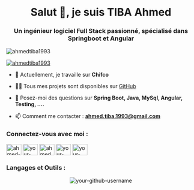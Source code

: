 <h1 align="center">Salut 👋, je suis TIBA Ahmed</h1>
<h3 align="center">Un ingénieur logiciel Full Stack passionné, spécialisé dans Springboot et Angular</h3>

<p align="left"> <img src="https://komarev.com/ghpvc/?username=ahmedtiba1993&label=Profile%20views&color=0e75b6&style=flat" alt="ahmedtiba1993" /> </p>

<p align="left"> <a href="https://github.com/ryo-ma/github-profile-trophy"><img src="https://github-profile-trophy.vercel.app/?username=ahmedtiba1993" alt="ahmedtiba1993" /></a> </p>

- 🔭 Actuellement, je travaille sur **Chifco**

- 👨‍💻 Tous mes projets sont disponibles sur [GitHub](https://github.com/ahmedtiba1993)

- 💬 Posez-moi des questions sur **Spring Boot, Java, MySql, Angular, Testing, ....**

- 📫 Comment me contacter : **ahmed.tiba.1993@gmail.com**

<h3 align="left">Connectez-vous avec moi :</h3>
<p align="left">
<a href="https://www.linkedin.com/in/ahmedtiba1993/" target="blank"><img align="center" src="https://raw.githubusercontent.com/rahuldkjain/github-profile-readme-generator/master/src/images/icons/Social/linkedin.svg" alt="ahmed-tiba" height="30" width="40" /></a>
<a href="https://stackoverflow.com/users/your-stackoverflow-id" target="blank"><img align="center" src="https://raw.githubusercontent.com/rahuldkjain/github-profile-readme-generator/master/src/images/icons/Social/stack-overflow.svg" alt="your-stackoverflow-id" height="30" width="40" /></a>
<a href="https://instagram.com/ahmed.tiba" target="blank"><img align="center" src="https://raw.githubusercontent.com/rahuldkjain/github-profile-readme-generator/master/src/images/icons/Social/instagram.svg" alt="ahmed.tiba" height="30" width="40" /></a>
<a href="https://www.youtube.com/your-youtube-channel" target="blank"><img align="center" src="https://raw.githubusercontent.com/rahuldkjain/github-profile-readme-generator/master/src/images/icons/Social/youtube.svg" alt="your-youtube-channel" height="30" width="40" /></a>
<a href="https://discord.gg/your-discord-id" target="blank"><img align="center" src="https://raw.githubusercontent.com/rahuldkjain/github-profile-readme-generator/master/src/images/icons/Social/discord.svg" alt="your-discord-id" height="30" width="40" /></a>
</p>

<h3 align="left">Langages et Outils :</h3>
<p align="left">
<!-- Ajoutez ici les balises des logos avec les liens d'origine -->
</p>

<p align="center"><img align="center" src="https://github-readme-streak-stats.herokuapp.com/?user=your-github-username&" alt="your-github-username" /></p>
